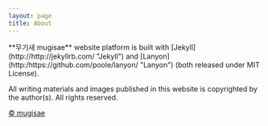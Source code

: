 ```yaml
---
layout: page
title: About
---
```


<p class="message">
**무기새  mugisae** website platform is built with [Jekyll](http://http://jekyllrb.com/ "Jekyll") and [Lanyon](http:/https://github.com/poole/lanyon/ "Lanyon") (both released under MIT License). 
  
All writing materials and images published in this website is copyrighted by the author(s). All rights reserved.
</p>

[&copy; mugisae](https://mugisae.github.io/ "© mugisae")
